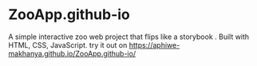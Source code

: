 # ZooApp.github-io
A simple interactive zoo web project that flips like a storybook . Built with HTML, CSS, JavaScript.
try it out on https://aphiwe-makhanya.github.io/ZooApp.github-io/
